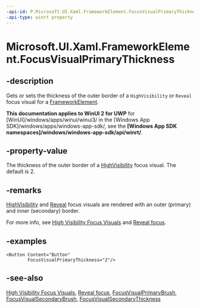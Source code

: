 ```yaml
---
-api-id: P:Microsoft.UI.Xaml.FrameworkElement.FocusVisualPrimaryThickness
-api-type: winrt property
---
```


<!-- Property syntax
public Windows.UI.Xaml.Thickness FocusVisualPrimaryThickness { get;  set; }
-->

# Microsoft.UI.Xaml.FrameworkElement.FocusVisualPrimaryThickness

## -description

Gets or sets the thickness of the outer border of a `HighVisibility` or `Reveal` focus visual for a [FrameworkElement](frameworkelement.md).

**This documentation applies to WinUI 2 for UWP** for [WinUI]/windows/apps/winui/winui3/ in the [Windows App SDK]/windows/apps/windows-app-sdk/, see the **[Windows App SDK namespaces]/windows/windows-app-sdk/api/winrt/**.

## -property-value

The thickness of the outer border of a [HighVisibility](focusvisualkind.md) focus visual. The default is 2.

## -remarks

[HighVisibility](focusvisualkind.md) and [Reveal](focusvisualkind.md) focus visuals are rendered with an outer (primary) and inner (secondary) border.

For more info, see [High Visibility Focus Visuals](/windows/apps/design/input/guidelines-for-visualfeedback#high-visibility-focus-visuals) and [Reveal focus](/windows/apps/design/style/reveal-focus).

## -examples

```xaml
<Button Content="Button"
        FocusVisualPrimaryThickness="2"/>
```

## -see-also

[High Visibility Focus Visuals](/windows/apps/design/input/guidelines-for-visualfeedback#high-visibility-focus-visuals), [Reveal focus](/windows/apps/design/style/reveal-focus), [FocusVisualPrimaryBrush](frameworkelement_focusvisualprimarybrush.md), [FocusVisualSecondaryBrush](frameworkelement_focusvisualsecondarybrush.md), [FocusVisualSecondaryThickness](frameworkelement_focusvisualsecondarythickness.md)
